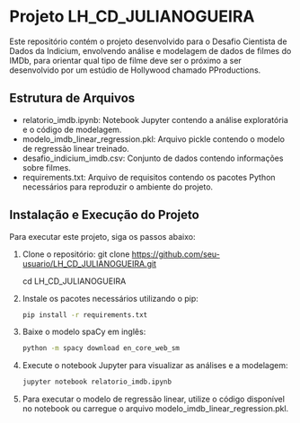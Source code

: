 # Projeto LH_CD_JULIANOGUEIRA

Este repositório contém o projeto desenvolvido para o Desafio Cientista de Dados da Indicium, envolvendo análise e modelagem de dados de filmes do IMDb, para orientar qual tipo de filme deve ser o próximo a ser desenvolvido por um estúdio de Hollywood chamado PProductions.

## Estrutura de Arquivos

- relatorio_imdb.ipynb: Notebook Jupyter contendo a análise exploratória e o código de modelagem.
- modelo_imdb_linear_regression.pkl: Arquivo pickle contendo o modelo de regressão linear treinado.
- desafio_indicium_imdb.csv: Conjunto de dados contendo informações sobre filmes.
- requirements.txt: Arquivo de requisitos contendo os pacotes Python necessários para reproduzir o ambiente do projeto.

## Instalação e Execução do Projeto

Para executar este projeto, siga os passos abaixo:

1. Clone o repositório:
   git clone https://github.com/seu-usuario/LH_CD_JULIANOGUEIRA.git
   
   cd LH_CD_JULIANOGUEIRA

3. Instale os pacotes necessários utilizando o pip:
   ```bash
   pip install -r requirements.txt

4. Baixe o modelo spaCy em inglês:
   ```bash
   python -m spacy download en_core_web_sm

5. Execute o notebook Jupyter para visualizar as análises e a modelagem:
   ```bash
   jupyter notebook relatorio_imdb.ipynb

6. Para executar o modelo de regressão linear, utilize o código disponível no notebook ou carregue o arquivo modelo_imdb_linear_regression.pkl.
